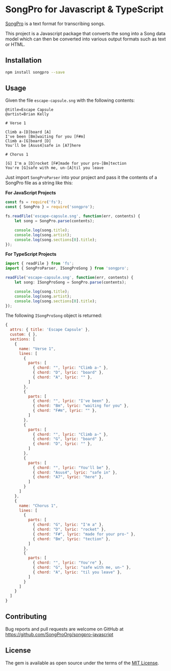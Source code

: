 # SongPro for Javascript & TypeScript

[SongPro](https://songpro.org) is a text format for transcribing songs.

This project is a Javascript package that converts the song into a Song data model which can then be converted into various output formats such as text or HTML.

## Installation

```bash
npm install songpro --save
```

## Usage
Given the file `escape-capsule.sng` with the following contents:

```
@title=Escape Capsule
@artist=Brian Kelly

# Verse 1

Climb a-[D]board [A]
I've been [Bm]waiting for you [F#m]
Climb a-[G]board [D]
You'll be [Asus4]safe in [A7]here

# Chorus 1

[G] I'm a [D]rocket [F#]made for your pro-[Bm]tection
You're [G]safe with me, un-[A]til you leave
```

Just import `SongProParser` into your project and pass it the contents of a SongPro file as a string like this:

**For JavaScript Projects**
```javascript
const fs = require('fs');
const { SongPro } = require('songpro');

fs.readFile('escape-capsule.sng', function(err, contents) {
    let song = SongPro.parse(contents);

    console.log(song.title);
    console.log(song.artist);
    console.log(song.sections[0].title);
});
```

**For TypeScript Projects**
```typescript
import { readFile } from 'fs';
import { SongProParser, ISongProSong } from 'songpro';

readFile('escape-capsule.sng', function(err, contents) {
    let song: ISongProSong = SongPro.parse(contents);

    console.log(song.title);
    console.log(song.artist);
    console.log(song.sections[0].title);
});
```

The following `ISongProSong` object is returned:
```javascript
{
  attrs: { title: 'Escape Capsule' },
  custom: { },
  sections: [
    {
      name: "Verse 1",
      lines: [
        {
          parts: [
            { chord: "", lyric: "Climb a-" },
            { chord: "D", lyric: "board" },
            { chord: "A", lyric: "" },
          ]
        },
        {
          parts: [
            { chord: "", lyric: "I've been" },
            { chord: "Bm", lyric: "waiting for you" },
            { chord: "F#m", lyric: "" },
          ]
        },
        {
          parts: [
            { chord: "", lyric: "Climb a-" },
            { chord: "G", lyric: "board" },
            { chord: "D", lyric: "" },
          ]
        },
        {
          parts: [
            { chord: "", lyric: "You'll be" },
            { chord: "Asus4", lyric: "safe in" },
            { chord: "A7", lyric: "here" },
          ]
        }
      ]
    },
    {
      name: "Chorus 1",
      lines: [
        {
          parts: [
            { chord: "G", lyric: "I'm a" },
            { chord: "D", lyric: "rocket" },
            { chord: "F#", lyric: "made for your pro-" },
            { chord: "Bm", lyric: "tection" },
          ]
        },
        {
          parts: [
            { chord: "", lyric: "You're" },
            { chord: "G", lyric: "safe with me, un-" },
            { chord: "A", lyric: "til you leave" },
          ]
        }
      ]
    }
  ]
}
```

## Contributing

Bug reports and pull requests are welcome on GitHub at https://github.com/SongProOrg/songpro-javascript

## License

The gem is available as open source under the terms of the [MIT License](https://opensource.org/licenses/MIT).

